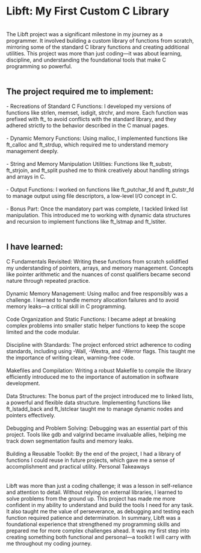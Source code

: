 <h1>Libft: My First Custom C Library</h1>
<br>
The Libft project was a significant milestone in my journey as a programmer. It involved building a custom library of functions from scratch, mirroring some of the standard C library functions and creating additional utilities. This project was more than just coding—it was about learning, discipline, and understanding the foundational tools that make C programming so powerful.
<br>
<br>
<h2>The project required me to implement:</h2>
- Recreations of Standard C Functions: I developed my versions of functions like strlen, memset, isdigit, strchr, and more. Each function was prefixed with ft_ to avoid conflicts with the standard library, and they adhered strictly to the behavior described in the C manual pages.
<br>
<br>
- Dynamic Memory Functions: Using malloc, I implemented functions like ft_calloc and ft_strdup, which required me to understand memory management deeply.
<br>
<br>
- String and Memory Manipulation Utilities: Functions like ft_substr, ft_strjoin, and ft_split pushed me to think creatively about handling strings and arrays in C.
<br>
<br>
- Output Functions: I worked on functions like ft_putchar_fd and ft_putstr_fd to manage output using file descriptors, a low-level I/O concept in C.
<br>
<br>
- Bonus Part: Once the mandatory part was complete, I tackled linked list manipulation. This introduced me to working with dynamic data structures and recursion to implement functions like ft_lstmap and ft_lstiter.
<br>
<br>
<h2>I have learned:</h2>
C Fundamentals Revisited:
Writing these functions from scratch solidified my understanding of pointers, arrays, and memory management. Concepts like pointer arithmetic and the nuances of const qualifiers became second nature through repeated practice.
<br>
<br>
Dynamic Memory Management:
Using malloc and free responsibly was a challenge. I learned to handle memory allocation failures and to avoid memory leaks—a critical skill in C programming.
<br>
<br>
Code Organization and Static Functions:
I became adept at breaking complex problems into smaller static helper functions to keep the scope limited and the code modular.
<br>
<br>
Discipline with Standards:
The project enforced strict adherence to coding standards, including using -Wall, -Wextra, and -Werror flags. This taught me the importance of writing clean, warning-free code.
<br>
<br>
Makefiles and Compilation:
Writing a robust Makefile to compile the library efficiently introduced me to the importance of automation in software development.
<br>
<br>
Data Structures:
The bonus part of the project introduced me to linked lists, a powerful and flexible data structure. Implementing functions like ft_lstadd_back and ft_lstclear taught me to manage dynamic nodes and pointers effectively.
<br>
<br>
Debugging and Problem Solving:
Debugging was an essential part of this project. Tools like gdb and valgrind became invaluable allies, helping me track down segmentation faults and memory leaks.
<br>
<br>
Building a Reusable Toolkit:
By the end of the project, I had a library of functions I could reuse in future projects, which gave me a sense of accomplishment and practical utility.
Personal Takeaways
<br>
<br>
<br>
Libft was more than just a coding challenge; it was a lesson in self-reliance and attention to detail. Without relying on external libraries, I learned to solve problems from the ground up. This project has made me more confident in my ability to understand and build the tools I need for any task. It also taught me the value of perseverance, as debugging and testing each function required patience and determination.
In summary, Libft was a foundational experience that strengthened my programming skills and prepared me for more complex challenges ahead. It was my first step into creating something both functional and personal—a toolkit I will carry with me throughout my coding journey.
